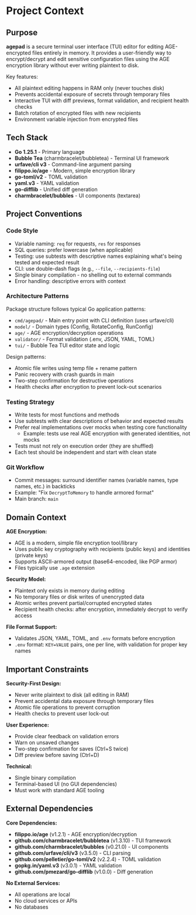 # Project Context

## Purpose
**agepad** is a secure terminal user interface (TUI) editor for editing AGE-encrypted files entirely in memory. It provides a user-friendly way to encrypt/decrypt and edit sensitive configuration files using the AGE encryption library without ever writing plaintext to disk.

Key features:
- All plaintext editing happens in RAM only (never touches disk)
- Prevents accidental exposure of secrets through temporary files
- Interactive TUI with diff previews, format validation, and recipient health checks
- Batch rotation of encrypted files with new recipients
- Environment variable injection from encrypted files

## Tech Stack
- **Go 1.25.1** - Primary language
- **Bubble Tea** (charmbracelet/bubbletea) - Terminal UI framework
- **urfave/cli v3** - Command-line argument parsing
- **filippo.io/age** - Modern, simple encryption library
- **go-toml/v2** - TOML validation
- **yaml.v3** - YAML validation
- **go-difflib** - Unified diff generation
- **charmbracelet/bubbles** - UI components (textarea)

## Project Conventions

### Code Style
- Variable naming: `req` for requests, `res` for responses
- SQL queries: prefer lowercase (when applicable)
- Testing: use subtests with descriptive names explaining what's being tested and expected result
- CLI: use double-dash flags (e.g., `--file`, `--recipients-file`)
- Single binary compilation - no shelling out to external commands
- Error handling: descriptive errors with context

### Architecture Patterns
Package structure follows typical Go application patterns:
- `cmd/agepad/` - Main entry point with CLI definition (uses urfave/cli)
- `model/` - Domain types (Config, RotateConfig, RunConfig)
- `age/` - AGE encryption/decryption operations
- `validator/` - Format validation (.env, JSON, YAML, TOML)
- `tui/` - Bubble Tea TUI editor state and logic

Design patterns:
- Atomic file writes using temp file + rename pattern
- Panic recovery with crash guards in main
- Two-step confirmation for destructive operations
- Health checks after encryption to prevent lock-out scenarios

### Testing Strategy
- Write tests for most functions and methods
- Use subtests with clear descriptions of behavior and expected results
- Prefer real implementations over mocks when testing core functionality
  - Example: tests use real AGE encryption with generated identities, not mocks
- Tests must not rely on execution order (they are shuffled)
- Each test should be independent and start with clean state

### Git Workflow
- Commit messages: surround identifier names (variable names, type names, etc.) in backticks
- Example: "Fix `DecryptToMemory` to handle armored format"
- Main branch: `main`

## Domain Context
**AGE Encryption:**
- AGE is a modern, simple file encryption tool/library
- Uses public key cryptography with recipients (public keys) and identities (private keys)
- Supports ASCII-armored output (base64-encoded, like PGP armor)
- Files typically use `.age` extension

**Security Model:**
- Plaintext only exists in memory during editing
- No temporary files or disk writes of unencrypted data
- Atomic writes prevent partial/corrupted encrypted states
- Recipient health checks: after encryption, immediately decrypt to verify access

**File Format Support:**
- Validates JSON, YAML, TOML, and `.env` formats before encryption
- `.env` format: `KEY=VALUE` pairs, one per line, with validation for proper key names

## Important Constraints
**Security-First Design:**
- Never write plaintext to disk (all editing in RAM)
- Prevent accidental data exposure through temporary files
- Atomic file operations to prevent corruption
- Health checks to prevent user lock-out

**User Experience:**
- Provide clear feedback on validation errors
- Warn on unsaved changes
- Two-step confirmation for saves (Ctrl+S twice)
- Diff preview before saving (Ctrl+D)

**Technical:**
- Single binary compilation
- Terminal-based UI (no GUI dependencies)
- Must work with standard AGE tooling

## External Dependencies
**Core Dependencies:**
- **filippo.io/age** (v1.2.1) - AGE encryption/decryption
- **github.com/charmbracelet/bubbletea** (v1.3.10) - TUI framework
- **github.com/charmbracelet/bubbles** (v0.21.0) - UI components
- **github.com/urfave/cli/v3** (v3.5.0) - CLI parsing
- **github.com/pelletier/go-toml/v2** (v2.2.4) - TOML validation
- **gopkg.in/yaml.v3** (v3.0.1) - YAML validation
- **github.com/pmezard/go-difflib** (v1.0.0) - Diff generation

**No External Services:**
- All operations are local
- No cloud services or APIs
- No databases
